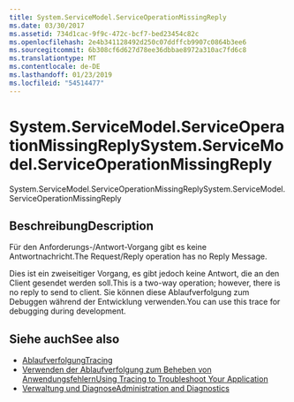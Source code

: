 ```yaml
---
title: System.ServiceModel.ServiceOperationMissingReply
ms.date: 03/30/2017
ms.assetid: 734d1cac-9f9c-472c-bcf7-bed23454c82c
ms.openlocfilehash: 2e4b341128492d250c07ddffcb9907c0864b3ee6
ms.sourcegitcommit: 6b308cf6d627d78ee36dbbae8972a310ac7fd6c8
ms.translationtype: MT
ms.contentlocale: de-DE
ms.lasthandoff: 01/23/2019
ms.locfileid: "54514477"
---
```

# <a name="systemservicemodelserviceoperationmissingreply"></a><span data-ttu-id="f8cc9-102">System.ServiceModel.ServiceOperationMissingReply</span><span class="sxs-lookup"><span data-stu-id="f8cc9-102">System.ServiceModel.ServiceOperationMissingReply</span></span>
<span data-ttu-id="f8cc9-103">System.ServiceModel.ServiceOperationMissingReply</span><span class="sxs-lookup"><span data-stu-id="f8cc9-103">System.ServiceModel.ServiceOperationMissingReply</span></span>  
  
## <a name="description"></a><span data-ttu-id="f8cc9-104">Beschreibung</span><span class="sxs-lookup"><span data-stu-id="f8cc9-104">Description</span></span>  
 <span data-ttu-id="f8cc9-105">Für den Anforderungs-/Antwort-Vorgang gibt es keine Antwortnachricht.</span><span class="sxs-lookup"><span data-stu-id="f8cc9-105">The Request/Reply operation has no Reply Message.</span></span>  
  
 <span data-ttu-id="f8cc9-106">Dies ist ein zweiseitiger Vorgang, es gibt jedoch keine Antwort, die an den Client gesendet werden soll.</span><span class="sxs-lookup"><span data-stu-id="f8cc9-106">This is a two-way operation; however, there is no reply to send to client.</span></span> <span data-ttu-id="f8cc9-107">Sie können diese Ablaufverfolgung zum Debuggen während der Entwicklung verwenden.</span><span class="sxs-lookup"><span data-stu-id="f8cc9-107">You can use this trace for debugging during development.</span></span>  
  
## <a name="see-also"></a><span data-ttu-id="f8cc9-108">Siehe auch</span><span class="sxs-lookup"><span data-stu-id="f8cc9-108">See also</span></span>
- [<span data-ttu-id="f8cc9-109">Ablaufverfolgung</span><span class="sxs-lookup"><span data-stu-id="f8cc9-109">Tracing</span></span>](../../../../../docs/framework/wcf/diagnostics/tracing/index.md)
- [<span data-ttu-id="f8cc9-110">Verwenden der Ablaufverfolgung zum Beheben von Anwendungsfehlern</span><span class="sxs-lookup"><span data-stu-id="f8cc9-110">Using Tracing to Troubleshoot Your Application</span></span>](../../../../../docs/framework/wcf/diagnostics/tracing/using-tracing-to-troubleshoot-your-application.md)
- [<span data-ttu-id="f8cc9-111">Verwaltung und Diagnose</span><span class="sxs-lookup"><span data-stu-id="f8cc9-111">Administration and Diagnostics</span></span>](../../../../../docs/framework/wcf/diagnostics/index.md)
